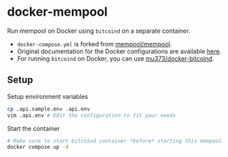 # docker-mempool

Run mempool on Docker using `bitcoind` on a separate container.
- `docker-compose.yml` is forked from [mempool/mempool](https://github.com/mempool/mempool/blob/master/docker/docker-compose.yml).
- Original documentation for the Docker configurations are available [here](https://github.com/mempool/mempool/tree/master/docker).
- For running `bitcoind` on Docker, you can use [mu373/docker-bitcoind](https://github.com/mu373/docker-bitcoind).



## Setup
Setup environment variables
```sh
cp .api.sample.env .api.env
vim .api.env # Edit the configuration to fit your needs
```

Start the container
```sh
# Make sure to start bitcoind container *before* starting this mempool container
docker compose up -d
```
